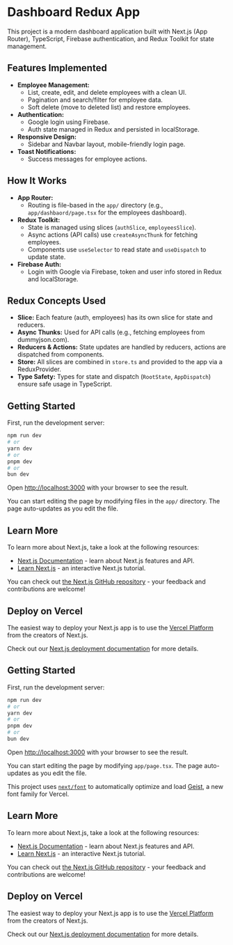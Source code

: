 
# Dashboard Redux App

This project is a modern dashboard application built with Next.js (App Router), TypeScript, Firebase authentication, and Redux Toolkit for state management.

## Features Implemented

- **Employee Management:**
  - List, create, edit, and delete employees with a clean UI.
  - Pagination and search/filter for employee data.
  - Soft delete (move to deleted list) and restore employees.
- **Authentication:**
  - Google login using Firebase.
  - Auth state managed in Redux and persisted in localStorage.
- **Responsive Design:**
  - Sidebar and Navbar layout, mobile-friendly login page.
- **Toast Notifications:**
  - Success messages for employee actions.

## How It Works

- **App Router:**
  - Routing is file-based in the `app/` directory (e.g., `app/dashbaord/page.tsx` for the employees dashboard).
- **Redux Toolkit:**
  - State is managed using slices (`authSlice`, `employeesSlice`).
  - Async actions (API calls) use `createAsyncThunk` for fetching employees.
  - Components use `useSelector` to read state and `useDispatch` to update state.
- **Firebase Auth:**
  - Login with Google via Firebase, token and user info stored in Redux and localStorage.

## Redux Concepts Used

- **Slice:** Each feature (auth, employees) has its own slice for state and reducers.
- **Async Thunks:** Used for API calls (e.g., fetching employees from dummyjson.com).
- **Reducers & Actions:** State updates are handled by reducers, actions are dispatched from components.
- **Store:** All slices are combined in `store.ts` and provided to the app via a ReduxProvider.
- **Type Safety:** Types for state and dispatch (`RootState`, `AppDispatch`) ensure safe usage in TypeScript.

## Getting Started

First, run the development server:

```bash
npm run dev
# or
yarn dev
# or
pnpm dev
# or
bun dev
```

Open [http://localhost:3000](http://localhost:3000) with your browser to see the result.

You can start editing the page by modifying files in the `app/` directory. The page auto-updates as you edit the file.

## Learn More

To learn more about Next.js, take a look at the following resources:

- [Next.js Documentation](https://nextjs.org/docs) - learn about Next.js features and API.
- [Learn Next.js](https://nextjs.org/learn) - an interactive Next.js tutorial.

You can check out [the Next.js GitHub repository](https://github.com/vercel/next.js) - your feedback and contributions are welcome!

## Deploy on Vercel

The easiest way to deploy your Next.js app is to use the [Vercel Platform](https://vercel.com/new?utm_medium=default-template&filter=next.js&utm_source=create-next-app&utm_campaign=create-next-app-readme) from the creators of Next.js.

Check out our [Next.js deployment documentation](https://nextjs.org/docs/app/building-your-application/deploying) for more details.

## Getting Started

First, run the development server:

```bash
npm run dev
# or
yarn dev
# or
pnpm dev
# or
bun dev
```

Open [http://localhost:3000](http://localhost:3000) with your browser to see the result.

You can start editing the page by modifying `app/page.tsx`. The page auto-updates as you edit the file.

This project uses [`next/font`](https://nextjs.org/docs/app/building-your-application/optimizing/fonts) to automatically optimize and load [Geist](https://vercel.com/font), a new font family for Vercel.

## Learn More

To learn more about Next.js, take a look at the following resources:

- [Next.js Documentation](https://nextjs.org/docs) - learn about Next.js features and API.
- [Learn Next.js](https://nextjs.org/learn) - an interactive Next.js tutorial.

You can check out [the Next.js GitHub repository](https://github.com/vercel/next.js) - your feedback and contributions are welcome!

## Deploy on Vercel

The easiest way to deploy your Next.js app is to use the [Vercel Platform](https://vercel.com/new?utm_medium=default-template&filter=next.js&utm_source=create-next-app&utm_campaign=create-next-app-readme) from the creators of Next.js.

Check out our [Next.js deployment documentation](https://nextjs.org/docs/app/building-your-application/deploying) for more details.
